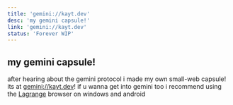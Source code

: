 ```yaml
---
title: 'gemini://kayt.dev'
desc: 'my gemini capsule!'
link: 'gemini://kayt.dev'
status: 'Forever WIP'
---
```


## my gemini capsule!

after hearing about the gemini protocol i made my own small-web capsule! its at [gemini://kayt.dev](gemini://kayt.dev)! if u wanna get into gemini too i recommend using the [Lagrange](https://github.com/skyjake/lagrange/releases) browser on windows and android